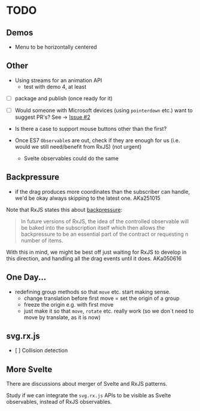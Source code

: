 # TODO

## Demos

- Menu to be horizontally centered

## Other

- Using streams for an animation API
  - test with demo 4, at least

- [ ] package and publish (once ready for it)

- [ ] Would someone with Microsoft devices (using `pointerdown` etc.) want to suggest PR's? See -> [Issue #2](https://github.com/akauppi/svg.rx.js/issues/2)

- Is there a case to support mouse buttons other than the first?

- Once ES7 `Observable`s are out, check if they are enough for us (i.e. would we still need/benefit from RxJS) (not urgent)
  - Svelte observables could do the same
  
## Backpressure 

- if the drag produces more coordinates than the subscriber can handle, we'd be okay always skipping to the latest one. AKa251015
  
Note that RxJS states this about [backpressure](https://github.com/Reactive-Extensions/RxJS/blob/master/doc/gettingstarted/backpressure.md#future-work):

>In future versions of RxJS, the idea of the controlled observable will be baked into the subscription itself which then allows the backpressure to be an essential part of the contract or requesting n number of items.

With this in mind, we might be best off just waiting for RxJS to develop in this direction, and handling all the drag events until it does. AKa050616

## One Day...

- redefining group methods so that `move` etc. start making sense.
  - change translation before first move = set the origin of a group
  - freeze the origin e.g. with first move
  - just make it so that `move`, `rotate` etc. really work (so we don`t need to move by translate, as it is now)
 
## svg.rx.js

- [ ] Collision detection


## More Svelte

There are discussions about merger of Svelte and RxJS patterns. 

Study if we can integrate the `svg.rx.js` APIs to be visible as Svelte observables, instead of RxJS observables.



